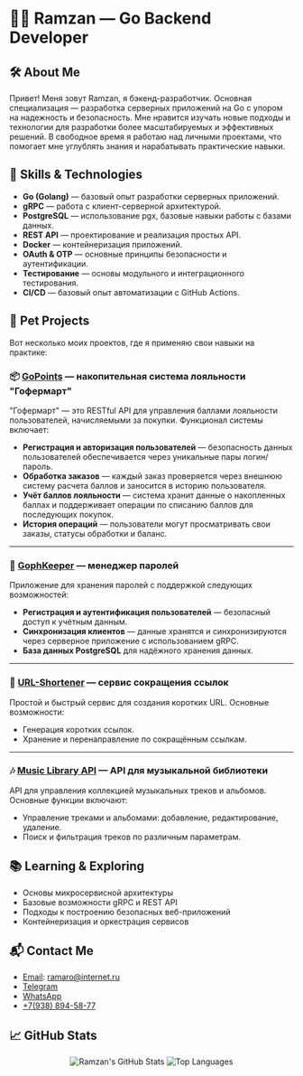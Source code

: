 # 👨‍💻 Ramzan — Go Backend Developer

## 🛠️ About Me

Привет! Меня зовут Ramzan, я бэкенд-разработчик. Основная специализация — разработка серверных приложений на Go с упором на надежность и безопасность. Мне нравится изучать новые подходы и технологии для разработки более масштабируемых и эффективных решений. В свободное время я работаю над личными проектами, что помогает мне углублять знания и нарабатывать практические навыки.

## 🔧 Skills & Technologies

- **Go (Golang)** — базовый опыт разработки серверных приложений.
- **gRPC** — работа с клиент-серверной архитектурой.
- **PostgreSQL** — использование pgx, базовые навыки работы с базами данных.
- **REST API** — проектирование и реализация простых API.
- **Docker** — контейнеризация приложений.
- **OAuth & OTP** — основные принципы безопасности и аутентификации.
- **Тестирование** — основы модульного и интеграционного тестирования.
- **CI/CD** — базовый опыт автоматизации с GitHub Actions.

## 🚀 Pet Projects

Вот несколько моих проектов, где я применяю свои навыки на практике:


### 📦 **[GoPoints](https://github.com/Ramcache/GoPoints)** — накопительная система лояльности "Гофермарт"

"Гофермарт" — это RESTful API для управления баллами лояльности пользователей, начисляемыми за покупки. Функционал системы включает:

- **Регистрация и авторизация пользователей** — безопасность данных пользователей обеспечивается через уникальные пары логин/пароль.
- **Обработка заказов** — каждый заказ проверяется через внешнюю систему расчета баллов и заносится в историю пользователя.
- **Учёт баллов лояльности** — система хранит данные о накопленных баллах и поддерживает операции по списанию баллов для последующих покупок.
- **История операций** — пользователи могут просматривать свои заказы, статусы обработки и баланс.

---

### 🔑 **[GophKeeper](https://github.com/Ramcache/GophKeeper)** — менеджер паролей

Приложение для хранения паролей с поддержкой следующих возможностей:

- **Регистрация и аутентификация пользователей** — безопасный доступ к учётным данным.
- **Синхронизация клиентов** — данные хранятся и синхронизируются через серверное приложение с использованием gRPC.
- **База данных PostgreSQL** для надёжного хранения данных.

---

### 🔗 **[URL-Shortener](https://github.com/Ramcache/ShortLinker)** — сервис сокращения ссылок

Простой и быстрый сервис для создания коротких URL. Основные возможности:

- Генерация коротких ссылок.
- Хранение и перенаправление по сокращённым ссылкам.
  
---

### 🎶 **[Music Library API](https://github.com/Ramcache/music-library-api)** — API для музыкальной библиотеки

API для управления коллекцией музыкальных треков и альбомов. Основные функции включают:

- Управление треками и альбомами: добавление, редактирование, удаление.
- Поиск и фильтрация треков по различным параметрам.



## 📚 Learning & Exploring

- Основы микросервисной архитектуры
- Базовые возможности gRPC и REST API
- Подходы к построению безопасных веб-приложений
- Контейнеризация и оркестрация сервисов

## 📬 Contact Me

- [Email](mailto:ramaro@internet.ru): ramaro@internet.ru
- [Telegram](https://t.me/Ramcache)
- [WhatsApp](https://api.whatsapp.com/send?phone=79388945877)
- [+7(938) 894-58-77](tel:+79388945877)

## 📈 GitHub Stats

<div align="center">

![Ramzan's GitHub Stats](https://github-readme-stats.vercel.app/api?username=SultanHasanov&show_icons=true&theme=radical&hide=prs)
![Top Languages](https://github-readme-stats.vercel.app/api/top-langs/?username=SultanHasanov&layout=compact&theme=radical)

</div>

